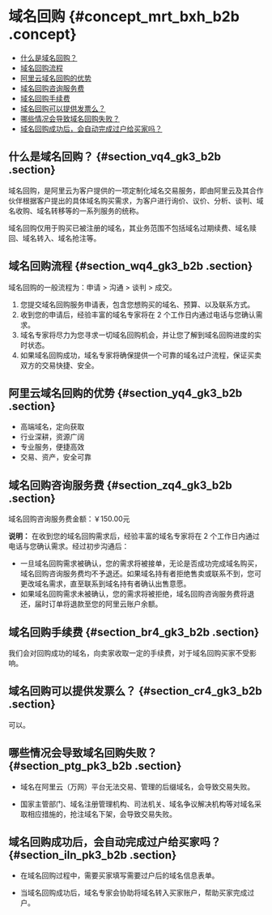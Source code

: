 # 域名回购 {#concept_mrt_bxh_b2b .concept}

-   [什么是域名回购？](#section_vq4_gk3_b2b)
-   [域名回购流程](#section_wq4_gk3_b2b)
-   [阿里云域名回购的优势](#section_yq4_gk3_b2b)
-   [域名回购咨询服务费](#section_zq4_gk3_b2b)
-   [域名回购手续费](#section_br4_gk3_b2b)
-   [域名回购可以提供发票么？](#section_cr4_gk3_b2b)
-   [哪些情况会导致域名回购失败？](#section_ptg_pk3_b2b)
-   [域名回购成功后，会自动完成过户给买家吗？](#section_iln_pk3_b2b)

## 什么是域名回购？ {#section_vq4_gk3_b2b .section}

域名回购，是阿里云为客户提供的一项定制化域名交易服务，即由阿里云及其合作伙伴根据客户提出的具体域名购买需求，为客户进行询价、议价、分析、谈判、域名收购、域名转移等的一系列服务的统称。

域名回购仅用于购买已被注册的域名，其业务范围不包括域名过期续费、域名赎回、域名转入、域名抢注等。

## 域名回购流程 {#section_wq4_gk3_b2b .section}

域名回购的一般流程为：申请 \> 沟通 \> 谈判 \> 成交。

1.  您提交域名回购服务申请表，包含您想购买的域名、预算、以及联系方式。
2.  收到您的申请后，经验丰富的域名专家将在 2 个工作日内通过电话与您确认需求。
3.  域名专家将尽力为您寻求一切域名回购机会，并让您了解到域名回购进度的实时状态。
4.  如果域名回购成功，域名专家将确保提供一个可靠的域名过户流程，保证买卖双方的交易快捷、安全。

## 阿里云域名回购的优势 {#section_yq4_gk3_b2b .section}

-   高端域名，定向获取
-   行业深耕，资源广阔
-   专业服务，便捷高效
-   交易、资产，安全可靠

## 域名回购咨询服务费 {#section_zq4_gk3_b2b .section}

域名回购咨询服务费金额：￥150.00元

**说明：** 在收到您的域名回购需求后，经验丰富的域名专家将在 2 个工作日内通过电话与您确认需求。经过初步沟通后：

-   一旦域名回购需求被确认，您的需求将被接单，无论是否成功完成域名购买，域名回购咨询服务费均不予退还。如果域名持有者拒绝售卖或联系不到，您可更改域名需求，直至联系到域名持有者确认出售意愿。
-   如果域名回购需求未被确认，您的需求将被拒绝，域名回购咨询服务费将退还，届时订单将退款至您的阿里云账户余额。

## 域名回购手续费 {#section_br4_gk3_b2b .section}

我们会对回购成功的域名，向卖家收取一定的手续费，对于域名回购买家不受影响。

## 域名回购可以提供发票么？ {#section_cr4_gk3_b2b .section}

可以。

## 哪些情况会导致域名回购失败？ {#section_ptg_pk3_b2b .section}

-   域名在阿里云（万网）平台无法交易、管理的后缀域名，会导致交易失败。

-   国家主管部门、域名注册管理机构、司法机关、域名争议解决机构等对域名采取相应措施的，抢注域名下架，会导致交易失败。


## 域名回购成功后，会自动完成过户给买家吗？ {#section_iln_pk3_b2b .section}

-   在域名回购过程中，需要买家填写需要过户后的域名信息表单。

-   当域名回购成功后，域名专家会协助将域名转入买家账户，帮助买家完成过户。


